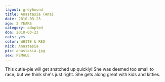 ```yaml
---
layout: greyhound
title: Anastasia (Ana)
date: 2010-03-23
age: 2 YEARS
category: adopted
doa: 2010-03-23
cats: yes
color: WHITE & RED
nick: Anastasia
pic: anastasia.jpg
sex: FEMALE
---
```


This cutie-pie will get snatched up quickly! She was deemed too small to race, but we think she's just right. She gets
along great with kids and kitties.
